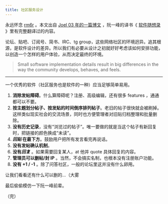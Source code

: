 ```yaml
---
title: 社区服务设计
---
```


永远怀念 [rm6r][0] 。本文出自 [Joel 03 年的一篇博文][1] ，阮一峰的译书《
[软件随想录][2] 》里有完整翻译过的内容。

论坛、贴吧、订阅号、简书、IRC、tg group，这些网络社区的环境迥异。追其根源，是软件设计的差异。所以我们有必要从设计之初就好好考虑该如何安排功能，以创造一个怎样的用户体验，从而决定最终的环境。

> Small software implementation details result in big differences in the way the community develops, behaves, and feels.

- - -

一个优秀的软件（社区服务也是软件的一种）应当足够简单易用。

1. **消除发帖障碍**。什么算障碍呢？注册、高级编辑，还有很多 features ，通通都可以不要。
2. **按主题划分帖子、按发贴的时间倒序排列帖子**。老旧的帖子很快就会被刷掉。这样类似现实社会的交流场景，同时也方便管理者对旧贴归档整理和批量删除。
3. **没有历史记录**，没有“浏览过的帖子”。唯一要做的就是当这个帖子有新回复时，把链接的颜色换成“未读”。
4. ***回贴* 在最下方**。鼓励用户把所有发言看完再说话。
5. **没有发帖确认机制**。
6. **没有*回复*** 。如果需要回复某人，at 他并 quote 具体回复的内容。
7. **管理员可以删帖/封 IP** 。当然，不会搞实名制，也根本没有注册账户功能。
8. **没有 +1 / -1** 。除了问答社区，一般的论坛里这并没有什么卵用。

让我们看看还有什么可以删的...（大雾

最后偷偷模仿一下阮一峰前辈。

（完）

[0]: https://66rpg.rip
[1]: https://www.joelonsoftware.com/2003/03/03/building-communities-with-software
[2]: http://www.ruanyifeng.com/docs/mjos
